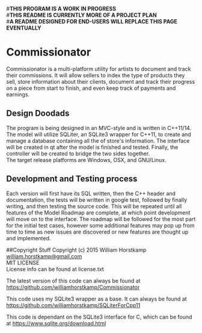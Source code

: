 #**THIS PROGRAM IS A WORK IN PROGRESS**  
#**THIS README IS CURRENTLY MORE OF A PROJECT PLAN**  
#**A README DESIGNED FOR END-USERS WILL REPLACE THIS PAGE EVENTUALLY**  
  
  
# Commissionator
Commissionator is a multi-platform utility for artists to document and track their commissions.
It will allow sellers to index the type of products they sell, store information about their clients, 
document and track their progress on a piece from start to finish, and even keep track of payments and earnings.  
  
## Design Doodads
The program is being designed in an MVC-style and is written in C++11/14. The model will utilize SQLiter, an SQLite3 wrapper for C++11, to create
and manage a database containing all the of store's information. The interface will be created in qt after the model is finished and tested.  Finally, the controller will be created to bridge the two sides together.   
The target release platforms are
Windows, OSX, and GNU/Linux.
  
## Development and Testing process
Each version will first have its SQL written, then the C++ header and documentation, 
the tests will be written in google test, followed by finally writing, and then testing the source code. This will be repeated until all features of the Model Roadmap are complete, at which point development will move on to the interface. The roadmap will be followed for the most part for the initial test cases, however some additional features may pop up from time to time as new issues are discovered or new features are thought up and implemented.
  
##Copyright Stuff
Copyright (c) 2015 William Horstkamp  
william.horstkamp@gmail.com  
MIT LICENSE  
License info can be found at license.txt  

The latest version of this code can always be found at  
https://github.com/williamhorstkamp/Commissionator

This code uses my SQLite3 wrapper as a base. It can always be found at
https://github.com/williamhorstkamp/SQLiterForCpp11

This code is dependant on the SQLite3 interface for C, which can be found at
https://www.sqlite.org/download.html
